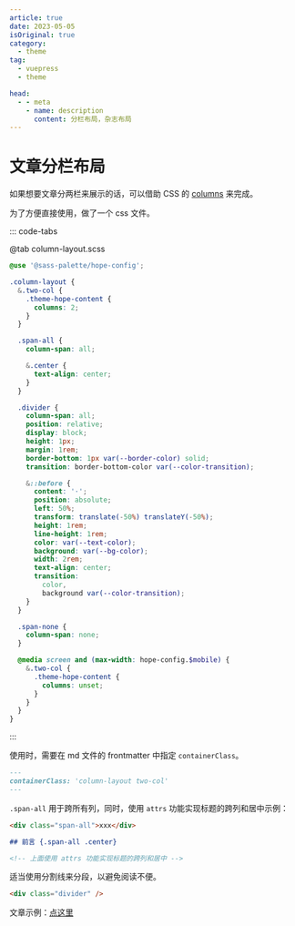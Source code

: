 ```yaml
---
article: true
date: 2023-05-05
isOriginal: true
category:
  - theme
tag:
  - vuepress
  - theme

head:
  - - meta
    - name: description
      content: 分栏布局，杂志布局
---
```


# 文章分栏布局

如果想要文章分两栏来展示的话，可以借助 CSS 的 [columns](https://developer.mozilla.org/zh-CN/docs/Web/CSS/columns) 来完成。

为了方便直接使用，做了一个 css 文件。

<!-- more -->

::: code-tabs

@tab column-layout.scss

```scss
@use '@sass-palette/hope-config';

.column-layout {
  &.two-col {
    .theme-hope-content {
      columns: 2;
    }
  }

  .span-all {
    column-span: all;

    &.center {
      text-align: center;
    }
  }

  .divider {
    column-span: all;
    position: relative;
    display: block;
    height: 1px;
    margin: 1rem;
    border-bottom: 1px var(--border-color) solid;
    transition: border-bottom-color var(--color-transition);

    &::before {
      content: '·';
      position: absolute;
      left: 50%;
      transform: translate(-50%) translateY(-50%);
      height: 1rem;
      line-height: 1rem;
      color: var(--text-color);
      background: var(--bg-color);
      width: 2rem;
      text-align: center;
      transition:
        color,
        background var(--color-transition);
    }
  }

  .span-none {
    column-span: none;
  }

  @media screen and (max-width: hope-config.$mobile) {
    &.two-col {
      .theme-hope-content {
        columns: unset;
      }
    }
  }
}
```

:::

使用时，需要在 md 文件的 frontmatter 中指定 `containerClass`。

```md
---
containerClass: 'column-layout two-col'
---
```

`.span-all` 用于跨所有列，同时，使用 `attrs` 功能实现标题的跨列和居中示例：

```md
<div class="span-all">xxx</div>

## 前言 {.span-all .center}

<!-- 上面使用 attrs 功能实现标题的跨列和居中 -->
```

适当使用分割线来分段，以避免阅读不便。

```md
<div class="divider" />
```

文章示例：[点这里](../other/columns-layout-demo.md)
